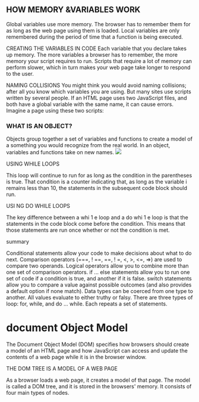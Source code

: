 ## HOW MEMORY &VARIABLES WORK
Global variables use more memory. The browser has to remember them
for as long as the web page using them is loaded. Local variables are only
remembered during the period of time that a function is being executed. 


CREATING THE VARIABLES IN CODE
Each variable that you declare takes up memory.
The more variables a browser has to remember,
the more memory your script requires to run.
Scripts that require a lot of memory can perform
slower, which in turn makes your web page take
longer to respond to the user. 

NAMING COLLISIONS
You might think you would avoid naming collisions;
after all you know which variables you are using.
But many sites use scripts written by several people.
If an HTML page uses two JavaScript files, and both
have a global variable with the same name, it can
cause errors. Imagine a page using these two scripts:


### WHAT IS AN OBJECT? 
Objects group together a set of variables and functions to create a model
of a something you would recognize from the real world. In an object,
variables and functions take on new names. 
 ![](ssssss.PNG)


USING WHILE LOOPS 



This loop will continue to run
for as long as the condition in
the parentheses is true. That
condition is a counter indicating
that, as long as the variable
i remains less than 10, the
statements in the subsequent
code block should run. 

USI NG DO WHILE LOOPS 


The key difference between
a whi 1 e loop and a do whi 1 e
loop is that the statements in
the code block come before the
condition. This means that those
statements are run once whether
or not the condition is met. 

summary 

Conditional statements allow your code to make
decisions about what to do next.
Comparison operators (===, ! ==, ==, ! =, <, >, <=, =>)
are used to compare two operands.
Logical operators allow you to combine more than one
set of comparison operators.
if ... else statements allow you to run one set of code
if a condition is true, and another if it is false.
switch statements allow you to compare a value
against possible outcomes (and also provides a default
option if none match).
Data types can be coerced from one type to another.
All values evaluate to either truthy or falsy.
There are three types of loop: for, while, and
do ... while. Each repeats a set of statements.


# document Object Model 
The Document Object Model (DOM) specifies
how browsers should create a model of an HTML
page and how JavaScript can access and update the
contents of a web page while it is in the browser window.

THE DOM TREE IS A
MODEL OF A WEB PAGE

As a browser loads a web page, it creates a model of that page.
The model is called a DOM tree, and it is stored in the browsers' memory.
It consists of four main types of nodes.




